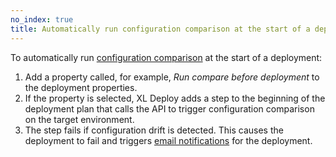 ```yaml
---
no_index: true
title: Automatically run configuration comparison at the start of a deployment
---
```


To automatically run [configuration comparison](/xl-deploy/how-to/compare-configuration-items.html) at the start of a deployment:

1. Add a property called, for example, _Run compare before deployment_ to the deployment properties.
1. If the property is selected, XL Deploy adds a step to the beginning of the deployment plan that calls the API to trigger configuration comparison on the target environment.
1. The step fails if configuration drift is detected. This causes the deployment to fail and triggers [email notifications](/xl-deploy/concept/trigger-plugin.html) for the deployment.
